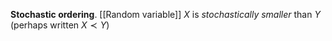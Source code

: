 **Stochastic ordering**. [[Random variable]] $X$ is _stochastically smaller_ than $Y$ (perhaps written $X \prec Y$)